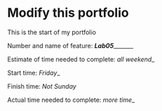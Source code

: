 # Modify this portfolio

This is the start of my portfolio 

Number and name of feature: ___Lab05__________

Estimate of time needed to complete: _all weekend__

Start time: _Friday__

Finish time: _Not Sunday_

Actual time needed to complete: _more time__
